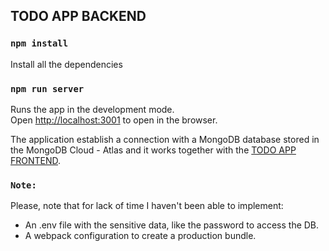 ## TODO APP BACKEND

### `npm install`

Install all the dependencies

### `npm run server`

Runs the app in the development mode.<br />
Open [http://localhost:3001](http://localhost:3001) to open in the browser.

The application establish a connection with a MongoDB database stored in the MongoDB Cloud - Atlas and it works together with the [TODO APP FRONTEND](https://github.com/r41ph/todo-frontend).

### `Note:`

Please, note that for lack of time I haven't been able to implement:

- An .env file with the sensitive data, like the password to access the DB.
- A webpack configuration to create a production bundle.
